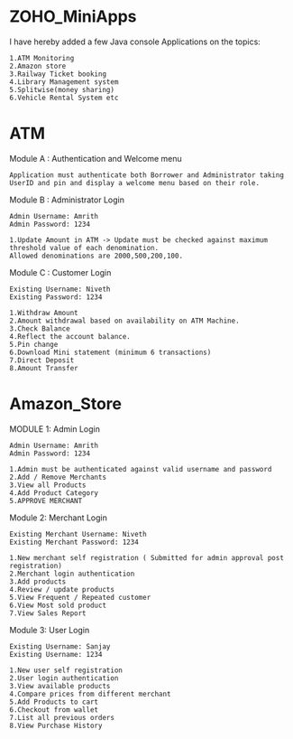 # ZOHO_MiniApps
  I have hereby added a few Java console Applications on the topics:
 
 
    1.ATM Monitoring
    2.Amazon store
    3.Railway Ticket booking 
    4.Library Management system
    5.Splitwise(money sharing) 
    6.Vehicle Rental System etc

# ATM
Module A : Authentication and Welcome menu 


    Application must authenticate both Borrower and Administrator taking UserID and pin and display a welcome menu based on their role. 

Module B : Administrator Login

    Admin Username: Amrith
    Admin Password: 1234
    
    1.Update Amount in ATM -> Update must be checked against maximum threshold value of each denomination. 
    Allowed denominations are 2000,500,200,100.

Module C : Customer Login

    Existing Username: Niveth
    Existing Password: 1234 
    
    1.Withdraw Amount
    2.Amount withdrawal based on availability on ATM Machine.
    3.Check Balance
    4.Reflect the account balance.
    5.Pin change
    6.Download Mini statement (minimum 6 transactions)
    7.Direct Deposit
    8.Amount Transfer

# Amazon_Store
MODULE 1: Admin Login

    Admin Username: Amrith
    Admin Password: 1234
    
    1.Admin must be authenticated against valid username and password
    2.Add / Remove Merchants
    3.View all Products
    4.Add Product Category
    5.APPROVE MERCHANT

Module 2: Merchant Login

    Existing Merchant Username: Niveth
    Existing Merchant Password: 1234
    
    1.New merchant self registration ( Submitted for admin approval post registration)
    2.Merchant login authentication
    3.Add products
    4.Review / update products
    5.View Frequent / Repeated customer
    6.View Most sold product
    7.View Sales Report

Module 3: User Login

    Existing Username: Sanjay
    Existing Username: 1234
    
    1.New user self registration
    2.User login authentication
    3.View available products
    4.Compare prices from different merchant
    5.Add Products to cart
    6.Checkout from wallet
    7.List all previous orders
    8.View Purchase History

